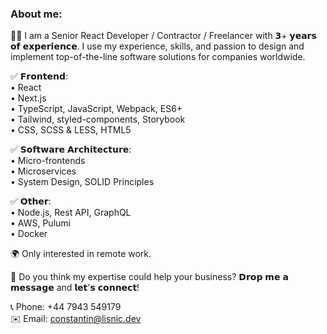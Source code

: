 ### About me: 

👨‍💻 I am a Senior React Developer / Contractor / Freelancer with 𝟯+ 𝘆𝗲𝗮𝗿𝘀 𝗼𝗳 𝗲𝘅𝗽𝗲𝗿𝗶𝗲𝗻𝗰𝗲. I use my experience, skills, and passion to design and implement top-of-the-line software solutions for companies worldwide.

✅ 𝗙𝗿𝗼𝗻𝘁𝗲𝗻𝗱:\
• React\
• Next.js\
• TypeScript, JavaScript, Webpack, ES6+\
• Tailwind, styled-components, Storybook\
• CSS, SCSS & LESS, HTML5

✅ 𝗦𝗼𝗳𝘁𝘄𝗮𝗿𝗲 𝗔𝗿𝗰𝗵𝗶𝘁𝗲𝗰𝘁𝘂𝗿𝗲:\
• Micro-frontends\
• Microservices\
• System Design, SOLID Principles

✅ 𝗢𝘁𝗵𝗲𝗿:\
• Node.js, Rest API, GraphQL\
• AWS, Pulumi\
• Docker

🌍 Only interested in remote work.

🤝 Do you think my expertise could help your business? 𝗗𝗿𝗼𝗽 𝗺𝗲 𝗮 𝗺𝗲𝘀𝘀𝗮𝗴𝗲 and 𝗹𝗲𝘁'𝘀 𝗰𝗼𝗻𝗻𝗲𝗰𝘁!

📞 Phone: +44 7943 549179\
✉️ Email: constantin@lisnic.dev
